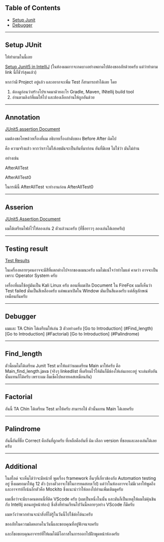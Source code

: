 ## Table of Contents
- [Setup Junit](#Setup-JUnit)
- [Debugger](#Debugger)

---

## Setup JUnit

ให้ทำตามในนี้เลย

[Setup Junit5 in IntelliJ](https://www.jetbrains.com/help/idea/junit.html#intellij)
(ในห้องผมอาาจะกดบางอย่างพลาดไปต้องขออภัยด้วยครับ แต่ว่าทำตาม link นี้ก็ชัวร์สุดแล้ว)

หากว่ามี Project อยู่แล้ว และอยากจะเพิ่ม Test ก็สามารถทำได้เลย 
โดย
  1. ต้องดูก่อนว่าสร้างโปรเจคมาด้วยอะไร Gradle, Maven, INtellij build tool
  2. อ่านตามลิงก์ที่ผมให้ไป และต้องเลือกอ่านให้ถูกอันด้วย

---

## Annotation

[JUnit5 assertion Document](https://junit.org/junit5/docs/current/api/org.junit.jupiter.api/org/junit/jupiter/api/package-summary.html)

ผมต้องขอโทษด้วยเรื่องที่ผม อธิบายเรื่องลำดับของ Before After ผิดไป

คือ ความจริงแล้ว หากว่าเราไม่ใส่เลขมันจะเป็นอันที่มาก่อน อันที่มีเลข ไม่ใช่ว่า มันไม่อ่าน 

อย่างเช่น

  AfterAllTest

  AfterAllTest0

  ในกรณีนี้ AfterAllTest จะทำงานก่อน AfterAllTest0

---

## Asserion

[JUnit5 Assertion Document](https://junit.org/junit5/docs/5.0.1/api/org/junit/jupiter/api/Assertions.html)

ผมได้เตรียมไฟล์ไว้ให้ลองเล่น 2 ตัวแล้วนะครับ (ที่ชื่อยาวๆ ลองเล่นได้เลยครับ)

---

## Testing result

[Test Results](https://www.jetbrains.com/help/idea/viewing-and-exploring-test-results.html#sort-test-results)

ในเครื่องหลายๆคนอาจจะมีสีที่แตกต่างไปจากของผมนะครับ ผมไม่แน่ใจว่าทำไมแต่ คาดว่า อาจจะเป็นเพราะ Operator System ครับ 

เครื่องที่ผมใช้อยู่มันเป็น Kali Linux ครับ ตอนที่ผมเปิด Document ใน FireFox ผมก็เห็นว่า Test failed มันเป็นสีเหลืองครับ แต่พแมาเปิดใน Window มันเป็นสีแดงครับ แต่สัญลักษณ์ เหมือนกันครับ

---

## Debugger

ผมและ TA Chin ได้เตรียมให้เล่น 3 ตัวอย่างครับ
[Go to Introduction] (#Find_length)
[Go to Introduction] (#Factorial)
[Go to Introduction] (#Palindrome)
 
---

## Find_length

ตัวนี้ผมไม่ได้เตรียม Junit Test มาให้แต่ว่าผมเตรียม Main มาให้ครับ คือ Main_find_length.java
(จริงๆ linkedlist ที่เตรียมไว้ให้มันก็มีช่องให้เล่นเยอะอยู่ จะเล่นหับอันนั้นแทนก็ได้ครับ เพราะผม ลืมเช็คไปหลายเคสเหมือนกัน)

---

## Factorial

อันนี้ TA Chin ได้เตรียม Test มาให้ครับ สามารถใช้ ตัวนั้นแทน Main ได้เลยครับ

---

## Palindrome

อันนี้อันที่ชื่อ Correct คืออันที่ถูกครับ ที่เหลือคืออันที่ ผิด เลือก version ที่ชอบและลองเล่นได้เลยครับ

---

## Additional

ในสไลด์ จะเห็นได้ว่าจะมีหน้าที่ พูดเรื่อง framework อื่นๆที่เกี่ยวข้องกับ Automation testing อยู่ ซึ่งผมยกมาให้ดู 12 ตัว (บางตัวอาจะใช้ในการทดสอบเว็ป) แต่ว่าในห้องอาจจะไม่มีเวลาให้พูดถึง และอาจารย์ก็เน้นอีกตัวคือ Mockito ชึ่งแนะนำว่าให้ลองไปอ่านเพิ่มเติมดูครับ

ผมเชื่อว่าจะมีบางคนตอนนี้ที่ติด VScode ครับ (ผมเป็นหนึ่งในนั้น และมันก็เป็นเหตุให้ผมไม่คุ้นชินกับ Intellij ตอนอยู่หน้าห้อง) ชึ่งสิ่งที่ท่านเรียนไปวันนี้หลายๆอย่าง VScode ก็มีครับ 

ผมหวังว่าพวกท่านจะนำสิ่งที่ได้รู้ในวันนี้ไปใช้ต่อได้นะครับ 

ขออภัยในความผิดหลาดในวันนี้และขอบคุณที่อยู่ฟังจนจบครับ

และก็ขอขอบคุณอาจารย์ที่ให้ผมได้มีโอกาสในการออกไปฝึกพูดหน้าห้องครับ
